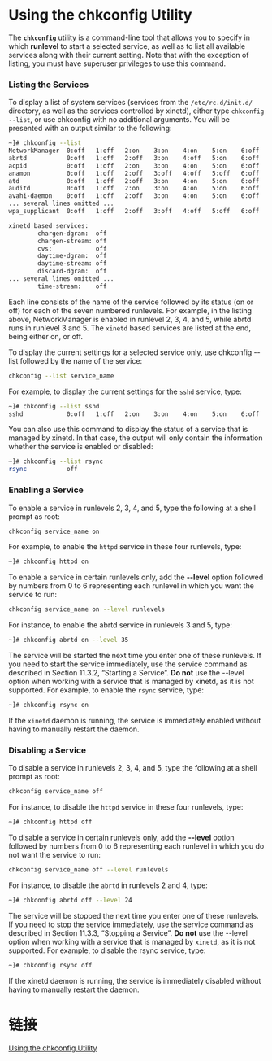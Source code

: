 # Using the chkconfig Utility

The **`chkconfig`** utility is a command-line tool that allows you to specify in which **runlevel** to start a selected 
service, as well as to list all available services along with their current setting. Note that with the exception of listing, 
you must have superuser privileges to use this command.

### Listing the Services

To display a list of system services (services from the `/etc/rc.d/init.d/` directory, as well as the services controlled 
by xinetd), either type `chkconfig --list`, or use chkconfig with no additional arguments. You will be presented with an 
output similar to the following:

```bash
~]# chkconfig --list
NetworkManager  0:off   1:off   2:on    3:on    4:on    5:on    6:off
abrtd           0:off   1:off   2:off   3:on    4:off   5:on    6:off
acpid           0:off   1:off   2:on    3:on    4:on    5:on    6:off
anamon          0:off   1:off   2:off   3:off   4:off   5:off   6:off
atd             0:off   1:off   2:off   3:on    4:on    5:on    6:off
auditd          0:off   1:off   2:on    3:on    4:on    5:on    6:off
avahi-daemon    0:off   1:off   2:off   3:on    4:on    5:on    6:off
... several lines omitted ...
wpa_supplicant  0:off   1:off   2:off   3:off   4:off   5:off   6:off

xinetd based services:
        chargen-dgram:  off
        chargen-stream: off
        cvs:            off
        daytime-dgram:  off
        daytime-stream: off
        discard-dgram:  off
... several lines omitted ...
        time-stream:    off
```

Each line consists of the name of the service followed by its status (on or off) for each of the seven numbered runlevels. 
For example, in the listing above, NetworkManager is enabled in runlevel 2, 3, 4, and 5, while abrtd runs in runlevel 3 and 5. 
The `xinetd` based services are listed at the end, being either on, or off.

To display the current settings for a selected service only, use chkconfig --list followed by the name of the service:

```bash
chkconfig --list service_name
```

For example, to display the current settings for the `sshd` service, type:

```bash
~]# chkconfig --list sshd
sshd            0:off   1:off   2:on    3:on    4:on    5:on    6:off
```

You can also use this command to display the status of a service that is managed by xinetd. In that case, 
the output will only contain the information whether the service is enabled or disabled:

```bash
~]# chkconfig --list rsync
rsync           off
```

### Enabling a Service

To enable a service in runlevels 2, 3, 4, and 5, type the following at a shell prompt as root:

```bash
chkconfig service_name on
```

For example, to enable the `httpd` service in these four runlevels, type:

```bash
~]# chkconfig httpd on
```

To enable a service in certain runlevels only, add the **--level** option followed by numbers from 0 to 6 
representing each runlevel in which you want the service to run:

```bash
chkconfig service_name on --level runlevels
```

For instance, to enable the abrtd service in runlevels 3 and 5, type:

```bash
~]# chkconfig abrtd on --level 35
```

The service will be started the next time you enter one of these runlevels. If you need to start the service immediately, 
use the service command as described in Section 11.3.2, “Starting a Service”. **Do not** use the --level option when working 
with a service that is managed by xinetd, as it is not supported. For example, to enable the `rsync` service, type:

```bash
~]# chkconfig rsync on
```

If the `xinetd` daemon is running, the service is immediately enabled without having to manually restart the daemon.

### Disabling a Service

To disable a service in runlevels 2, 3, 4, and 5, type the following at a shell prompt as root:

```bash
chkconfig service_name off
```

For instance, to disable the `httpd` service in these four runlevels, type:

```bash
~]# chkconfig httpd off
```

To disable a service in certain runlevels only, add the **--level** option followed by numbers from 0 to 6 
representing each runlevel in which you do not want the service to run:

```bash
chkconfig service_name off --level runlevels
```

For instance, to disable the `abrtd` in runlevels 2 and 4, type:

```bash
~]# chkconfig abrtd off --level 24
```

The service will be stopped the next time you enter one of these runlevels. If you need to stop the service immediately, 
use the service command as described in Section 11.3.3, “Stopping a Service”. **Do not** use the --level option when 
working with a service that is managed by `xinetd`, as it is not supported. For example, to disable the rsync service, type:

```bash
~]# chkconfig rsync off
```

If the xinetd daemon is running, the service is immediately disabled without having to manually restart the daemon.

# 链接

[Using the chkconfig Utility](https://access.redhat.com/documentation/en-US/Red_Hat_Enterprise_Linux/6/html/Deployment_Guide/s2-services-chkconfig.html)

